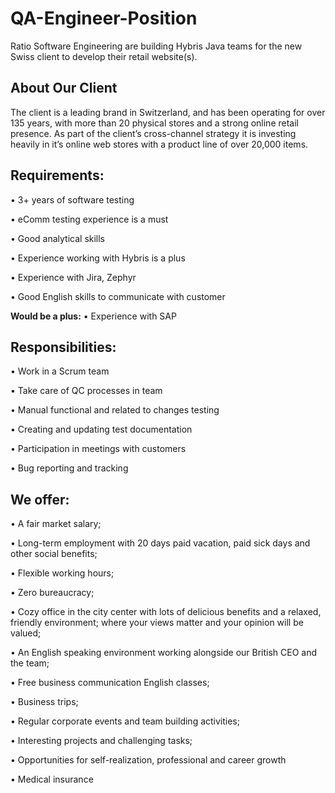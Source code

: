 # QA-Engineer-Position
Ratio Software Engineering are building Hybris Java teams for the new Swiss client to develop their retail website(s).
## **About Our Client**

The client is a leading brand in Switzerland, and has been operating for over 135 years, with more than 20 physical stores and a strong online retail presence. As part of the client’s cross-channel strategy it is investing heavily in it’s online web stores with a product line of over 20,000 items.
## **Requirements:**
• 3+ years of software testing

• eComm testing experience is a must

•  Good analytical skills

•  Experience working with Hybris is a plus

•  Experience with Jira, Zephyr

•  Good English skills to communicate with customer

**Would be a plus:**
• Experience with SAP

## **Responsibilities:**

• Work in a Scrum team

• Take care of QC processes in team

• Manual functional and related to changes testing

• Creating and updating test documentation

• Participation in meetings with customers

• Bug reporting and tracking 

## **We offer:**

• A fair market salary;

•  Long-term employment with 20 days paid vacation, paid sick days and other social benefits;

•  Flexible working hours;

•  Zero bureaucracy;

• Cozy office in the city center with lots of delicious benefits and a relaxed, friendly environment; where your views matter and your opinion will be valued;

•  An English speaking environment working alongside our British CEO and the team;

•  Free business communication English classes;

•  Business trips;

•  Regular corporate events and team building activities;

•  Interesting projects and challenging tasks;

•  Opportunities for self-realization, professional and career growth

• Medical insurance


